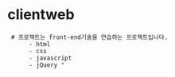 # clientweb

     # 프로젝트는 front-end기술을 연습하는 프로젝트입니다.
          - html
          - css
          - javascript
          - jQuery "

